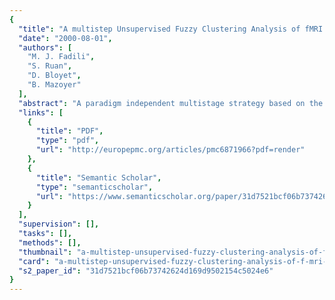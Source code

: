```yaml
---
{
  "title": "A multistep Unsupervised Fuzzy Clustering Analysis of fMRI time series",
  "date": "2000-08-01",
  "authors": [
    "M. J. Fadili",
    "S. Ruan",
    "D. Bloyet",
    "B. Mazoyer"
  ],
  "abstract": "A paradigm independent multistage strategy based on the Unsupervised Fuzzy Clustering Analysis (UFCA) and its potential for fMRI data analysis are presented. The influence of the fuzziness index is studied using Receiver Operating Characteristics (ROC) methodology and an interval of choice, around the widely used value 2, is shown to yield the best performance. The ill‐balanced data problem is also overcome using a pre‐processing step to reduce the number of voxels presented to the method. Statistical and anatomical criteria are proposed to exclude some voxels and enhance the UFCA sensitivity. An original postprocessing step aiming at statistically characterizing the obtained clusters is also developed. Two similarity criteria are used: the correlation coefficient on temporal profiles and a novel fuzzy overlap coefficient on membership degree maps. This final step provides a useful analysis tool to study intra‐individual reproducibility of the classes across series (stimulation vs. stimulation, noise vs. noise or stimulation vs. noise). Finally, a comparison between this technique and some existing or locally developed postprocessing algorithms is presented using ROC methods. Its sensitivity and robustness is compared to the classical FCA or other techniques as a function of several parameters such as Contrast‐to‐Noise Ratio (CNR) and noise amplitude. Even without knowledge about the paradigm, the hemodynamic response function and the number of clusters, the performances of the proposed strategy are comparable to those of the classical approaches where extensive prior knowledge has to be added. Hum. Brain Mapping 10:160–178, 2000. © 2000 Wiley‐Liss, Inc.",
  "links": [
    {
      "title": "PDF",
      "type": "pdf",
      "url": "http://europepmc.org/articles/pmc6871966?pdf=render"
    },
    {
      "title": "Semantic Scholar",
      "type": "semanticscholar",
      "url": "https://www.semanticscholar.org/paper/31d7521bcf06b73742624d169d9502154c5024e6"
    }
  ],
  "supervision": [],
  "tasks": [],
  "methods": [],
  "thumbnail": "a-multistep-unsupervised-fuzzy-clustering-analysis-of-f-mri-time-series-thumb.jpg",
  "card": "a-multistep-unsupervised-fuzzy-clustering-analysis-of-f-mri-time-series-card.jpg",
  "s2_paper_id": "31d7521bcf06b73742624d169d9502154c5024e6"
}
---
```


